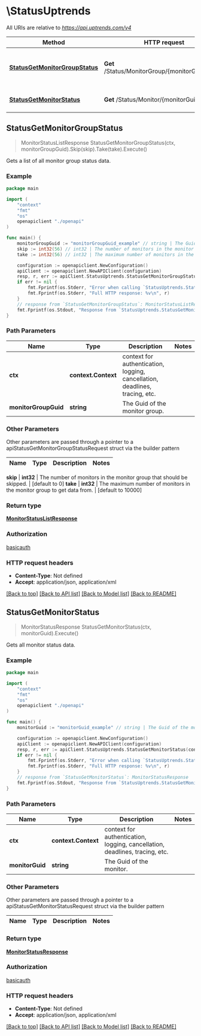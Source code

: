 # \StatusUptrends

All URIs are relative to *https://api.uptrends.com/v4*

Method | HTTP request | Description
------------- | ------------- | -------------
[**StatusGetMonitorGroupStatus**](StatusUptrends.md#StatusGetMonitorGroupStatus) | **Get** /Status/MonitorGroup/{monitorGroupGuid} | Gets a list of all monitor group status data.
[**StatusGetMonitorStatus**](StatusUptrends.md#StatusGetMonitorStatus) | **Get** /Status/Monitor/{monitorGuid} | Gets all monitor status data.



## StatusGetMonitorGroupStatus

> MonitorStatusListResponse StatusGetMonitorGroupStatus(ctx, monitorGroupGuid).Skip(skip).Take(take).Execute()

Gets a list of all monitor group status data.

### Example

```go
package main

import (
    "context"
    "fmt"
    "os"
    openapiclient "./openapi"
)

func main() {
    monitorGroupGuid := "monitorGroupGuid_example" // string | The Guid of the monitor group.
    skip := int32(56) // int32 | The number of monitors in the monitor group that should be skipped. (optional) (default to 0)
    take := int32(56) // int32 | The maximum number of monitors in the monitor group to get data from. (optional) (default to 10000)

    configuration := openapiclient.NewConfiguration()
    apiClient := openapiclient.NewAPIClient(configuration)
    resp, r, err := apiClient.StatusUptrends.StatusGetMonitorGroupStatus(context.Background(), monitorGroupGuid).Skip(skip).Take(take).Execute()
    if err != nil {
        fmt.Fprintf(os.Stderr, "Error when calling `StatusUptrends.StatusGetMonitorGroupStatus``: %v\n", err)
        fmt.Fprintf(os.Stderr, "Full HTTP response: %v\n", r)
    }
    // response from `StatusGetMonitorGroupStatus`: MonitorStatusListResponse
    fmt.Fprintf(os.Stdout, "Response from `StatusUptrends.StatusGetMonitorGroupStatus`: %v\n", resp)
}
```

### Path Parameters


Name | Type | Description  | Notes
------------- | ------------- | ------------- | -------------
**ctx** | **context.Context** | context for authentication, logging, cancellation, deadlines, tracing, etc.
**monitorGroupGuid** | **string** | The Guid of the monitor group. | 

### Other Parameters

Other parameters are passed through a pointer to a apiStatusGetMonitorGroupStatusRequest struct via the builder pattern


Name | Type | Description  | Notes
------------- | ------------- | ------------- | -------------

 **skip** | **int32** | The number of monitors in the monitor group that should be skipped. | [default to 0]
 **take** | **int32** | The maximum number of monitors in the monitor group to get data from. | [default to 10000]

### Return type

[**MonitorStatusListResponse**](MonitorStatusListResponse.md)

### Authorization

[basicauth](../README.md#basicauth)

### HTTP request headers

- **Content-Type**: Not defined
- **Accept**: application/json, application/xml

[[Back to top]](#) [[Back to API list]](../README.md#documentation-for-api-endpoints)
[[Back to Model list]](../README.md#documentation-for-models)
[[Back to README]](../README.md)


## StatusGetMonitorStatus

> MonitorStatusResponse StatusGetMonitorStatus(ctx, monitorGuid).Execute()

Gets all monitor status data.

### Example

```go
package main

import (
    "context"
    "fmt"
    "os"
    openapiclient "./openapi"
)

func main() {
    monitorGuid := "monitorGuid_example" // string | The Guid of the monitor.

    configuration := openapiclient.NewConfiguration()
    apiClient := openapiclient.NewAPIClient(configuration)
    resp, r, err := apiClient.StatusUptrends.StatusGetMonitorStatus(context.Background(), monitorGuid).Execute()
    if err != nil {
        fmt.Fprintf(os.Stderr, "Error when calling `StatusUptrends.StatusGetMonitorStatus``: %v\n", err)
        fmt.Fprintf(os.Stderr, "Full HTTP response: %v\n", r)
    }
    // response from `StatusGetMonitorStatus`: MonitorStatusResponse
    fmt.Fprintf(os.Stdout, "Response from `StatusUptrends.StatusGetMonitorStatus`: %v\n", resp)
}
```

### Path Parameters


Name | Type | Description  | Notes
------------- | ------------- | ------------- | -------------
**ctx** | **context.Context** | context for authentication, logging, cancellation, deadlines, tracing, etc.
**monitorGuid** | **string** | The Guid of the monitor. | 

### Other Parameters

Other parameters are passed through a pointer to a apiStatusGetMonitorStatusRequest struct via the builder pattern


Name | Type | Description  | Notes
------------- | ------------- | ------------- | -------------


### Return type

[**MonitorStatusResponse**](MonitorStatusResponse.md)

### Authorization

[basicauth](../README.md#basicauth)

### HTTP request headers

- **Content-Type**: Not defined
- **Accept**: application/json, application/xml

[[Back to top]](#) [[Back to API list]](../README.md#documentation-for-api-endpoints)
[[Back to Model list]](../README.md#documentation-for-models)
[[Back to README]](../README.md)

